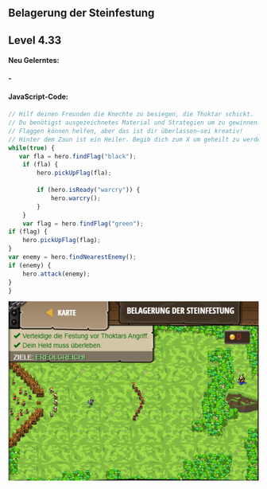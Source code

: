 ## **Belagerung der Steinfestung**
## Level 4.33

#### Neu Gelerntes:
<b>-</b>

[comment]: <> (Was wurde gelernt und wie funktioniert die Technik?)

#### JavaScript-Code:
```js
// Hilf deinen Freunden die Knechte zu besiegen, die Thoktar schickt.
// Du benötigst ausgezeichnetes Material und Strategien um zu gewinnen.
// Flaggen können helfen, aber das ist dir überlassen–sei kreativ!
// Hinter dem Zaun ist ein Heiler. Begib dich zum X um geheilt zu werden!
while(true) {
   var fla = hero.findFlag("black");
    if (fla) {
        hero.pickUpFlag(fla);
        
        if (hero.isReady("warcry")) {
            hero.warcry();
        }
    }
    var flag = hero.findFlag("green");
if (flag) {
    hero.pickUpFlag(flag);
}
var enemy = hero.findNearestEnemy();
if (enemy) {
    hero.attack(enemy);
}
}
```
![image](lvl4_33.png)